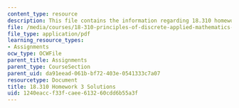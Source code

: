 ```yaml
---
content_type: resource
description: This file contains the information regarding 18.310 homework 3 solutions.
file: /media/courses/18-310-principles-of-discrete-applied-mathematics-fall-2013/1240eaccf33fcaee613260cdd6b55a3f_MIT18_310F13_Homework3Sol.pdf
file_type: application/pdf
learning_resource_types:
- Assignments
ocw_type: OCWFile
parent_title: Assignments
parent_type: CourseSection
parent_uid: da91eead-061b-bf72-403e-0541333c7a07
resourcetype: Document
title: 18.310 Homework 3 Solutions
uid: 1240eacc-f33f-caee-6132-60cdd6b55a3f
---
```


